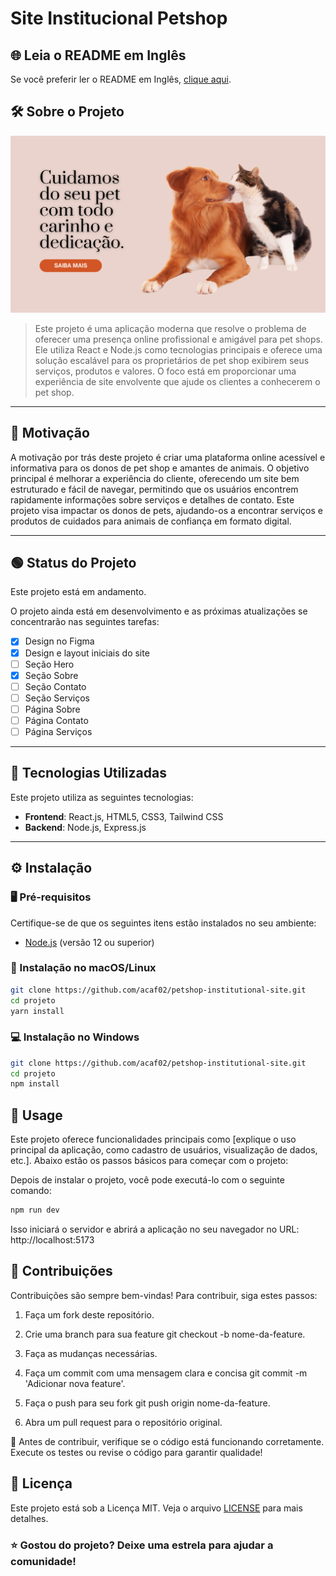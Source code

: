 # Site Institucional Petshop

## 🌐 Leia o README em Inglês

Se você preferir ler o README em Inglês, [clique aqui](README.md).

## 🛠️ Sobre o Projeto

![Imagem de Exemplo](About.png)

> Este projeto é uma aplicação moderna que resolve o problema de oferecer uma presença online profissional e amigável para pet shops. Ele utiliza React e Node.js como tecnologias principais e oferece uma solução escalável para os proprietários de pet shop exibirem seus serviços, produtos e valores. O foco está em proporcionar uma experiência de site envolvente que ajude os clientes a conhecerem o pet shop.

---
## 🎯 Motivação

A motivação por trás deste projeto é criar uma plataforma online acessível e informativa para os donos de pet shop e amantes de animais. O objetivo principal é melhorar a experiência do cliente, oferecendo um site bem estruturado e fácil de navegar, permitindo que os usuários encontrem rapidamente informações sobre serviços e detalhes de contato. Este projeto visa impactar os donos de pets, ajudando-os a encontrar serviços e produtos de cuidados para animais de confiança em formato digital.

---
## 🟢 Status do Projeto

Este projeto está em andamento.

O projeto ainda está em desenvolvimento e as próximas atualizações se concentrarão nas seguintes tarefas:

- [x] Design no Figma
- [x] Design e layout iniciais do site
- [ ] Seção Hero
- [x] Seção Sobre
- [ ] Seção Contato
- [ ] Seção Serviços
- [ ] Página Sobre
- [ ] Página Contato
- [ ] Página Serviços

---

## 🧰 Tecnologias Utilizadas

Este projeto utiliza as seguintes tecnologias:

- **Frontend**: React.js, HTML5, CSS3, Tailwind CSS
- **Backend**: Node.js, Express.js

---

## ⚙️ Instalação

### 🖥️ Pré-requisitos

Certifique-se de que os seguintes itens estão instalados no seu ambiente:

- [Node.js](https://nodejs.org) (versão 12 ou superior)

### 🔧 Instalação no macOS/Linux

```bash
git clone https://github.com/acaf02/petshop-institutional-site.git
cd projeto
yarn install
```

### 💻  Instalação no Windows

```bash
git clone https://github.com/acaf02/petshop-institutional-site.git
cd projeto
npm install

```

## 🚀 Usage

Este projeto oferece funcionalidades principais como [explique o uso principal da aplicação, como cadastro de usuários, visualização de dados, etc.]. Abaixo estão os passos básicos para começar com o projeto:

Depois de instalar o projeto, você pode executá-lo com o seguinte comando:
```bash
npm run dev

```
Isso iniciará o servidor e abrirá a aplicação no seu navegador no URL: http://localhost:5173

## 🤝 Contribuições

Contribuições são sempre bem-vindas! Para contribuir, siga estes passos:

   1. Faça um fork deste repositório.<br>

   2. Crie uma branch para sua feature git checkout -b nome-da-feature.<br>

   3. Faça as mudanças necessárias.<br>

   4. Faça um commit com uma mensagem clara e concisa git commit -m 'Adicionar nova feature'.<br>

   5. Faça o push para seu fork git push origin nome-da-feature.<br>

   6. Abra um pull request para o repositório original.<br>

🔄 Antes de contribuir, verifique se o código está funcionando corretamente. Execute os testes ou revise o código para garantir qualidade!

## 📜 Licença

Este projeto está sob a Licença MIT. Veja o arquivo [LICENSE](LICENSE.md) para mais detalhes.

### ⭐ Gostou do projeto? Deixe uma estrela para ajudar a comunidade!